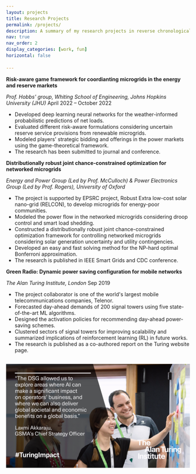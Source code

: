 ```yaml
---
layout: projects
title: Research Projects
permalink: /projects/
description: A summary of my research projects in reverse chronological order.
nav: true
nav_order: 2
display_categories: [work, fun]
horizontal: false

---
```


**Risk-aware game framework for coordianting microgrids in the energy and reserve markets**

*Prof. Hobbs' group, Whiting School of Engineering, Johns Hopkins University (JHU)*		April 2022 – October 2022

- Developed deep learning neural networks for the weather-informed probabilistic predictions of net loads.
- Evaluated different risk-aware formulations considering uncertain reserve service provisions from renewable microgrids. 
- Modeled players' strategic bidding and offerings in the power markets using the game-theoretical framework.
- The research has been submitted to journal and conference. 

**Distributionally robust joint chance-constrained optimization for networked microgrids**

*Energy and Power Group (Led by Prof. McCulloch) & Power Electronics Group (Led by Prof. Rogers), University of Oxford* 

- The project is supported by EPSRC project, Robust Extra low-cost solar nano-grid (RELCON), to develop microgrids for energy-poor communities.
- Modeled the power flow in the networked microgrids considering droop control and smart load shedding.
- Constructed a distributionally robust joint chance-constrained optimization framework for controlling networked microgrids considering solar generation uncertainty and utility contingencies.
- Developed an easy and fast solving method for the NP-hard optimal Bonferroni approximation.
- The research is published in IEEE Smart Grids and CDC conference. 

**Green Radio: Dynamic power saving configuration for mobile networks**

*The Alan Turing Institute, London*             							    Sep 2019

- The project collaborator is one of the world's largest mobile telecommunications companies, Telenor. 
- Forecasted day-ahead demands of 200 signal towers using five state-of-the-art ML algorithms.  
- Designed the activation policies for recommending day-ahead power-saving schemes.
- Clustered sectors of signal towers for improving scalability and summarized implications of reinforcement learning (RL) in future works. 
- The research is published as a co-authored report on the Turing website page. 

<h2> </h2>
<img src="/img/turing.JPG" alt="Turing_photos">


